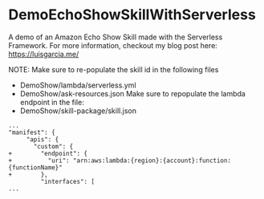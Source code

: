 # DemoEchoShowSkillWithServerless
A demo of an Amazon Echo Show Skill made with the Serverless Framework. For more information, checkout my blog post here: https://luisgarcia.me/

NOTE:
Make sure to re-populate the skill id in the following files
- DemoShow/lambda/serverless.yml
- DemoShow/ask-resources.json
Make sure to repopulate the lambda endpoint in the file:
- DemoShow/skill-package/skill.json
```
...
"manifest": {
     "apis": {
       "custom": {
+        "endpoint": {
+          "uri": "arn:aws:lambda:{region}:{account}:function:{functionName}"
+        },
         "interfaces": [
...
```